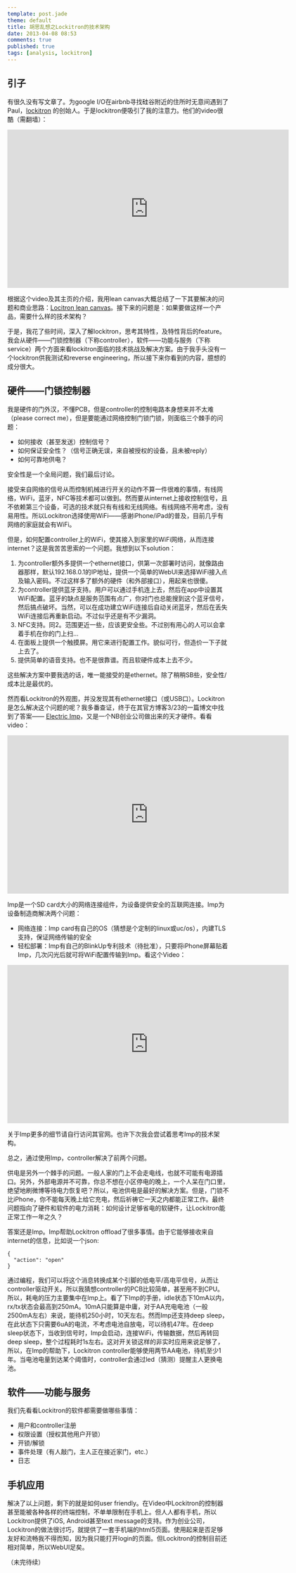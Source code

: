 ```yaml
---
template: post.jade
theme: default
title: 胡思乱想之Lockitron的技术架构
date: 2013-04-08 08:53
comments: true
published: true
tags: [analysis, lockitron]
---
```


## 引子

有很久没有写文章了。为google I/O在airbnb寻找硅谷附近的住所时无意间遇到了Paul，[lockitron](http://lockitron.com) 的创始人。于是lockitron便吸引了我的注意力。他们的video很酷（需翻墙）：

<iframe width="640" height="360" src="http://www.youtube.com/embed/D1L3o88GKew" frameborder="0" allowfullscreen></iframe>

根据这个video及其主页的介绍，我用lean canvas大概总结了一下其要解决的问题和商业思路：[Locitron lean canvas](/canvases/2013-04-10-lockitron-canvas.html)。接下来的问题是：如果要做这样一个产品，需要什么样的技术架构？

于是，我花了些时间，深入了解lockitron，思考其特性，及特性背后的feature。我会从硬件——门锁控制器（下称controller），软件——功能与服务（下称service）两个方面来看lockitron面临的技术挑战及解决方案。由于我手头没有一个lockitron供我测试和reverse engineering，所以接下来你看到的内容，臆想的成分很大。

<!--more-->

## 硬件——门锁控制器

我是硬件的门外汉，不懂PCB，但是controller的控制电路本身想来并不太难（please correct me），但是要能通过网络控制门锁门锁，则面临三个棘手的问题：

* 如何接收（甚至发送）控制信号？
* 如何保证安全性？（信号正确无误，来自被授权的设备，且未被reply）
* 如何可靠地供电？

安全性是一个全局问题，我们最后讨论。

接受来自网络的信号从而控制机械进行开关的动作不算一件很难的事情，有线网络，WiFi，蓝牙，NFC等技术都可以做到。然而要从internet上接收控制信号，且不依赖第三个设备，可选的技术就只有有线和无线网络。有线网络不用考虑，没有易用性。所以Lockitron选择使用WiFi——感谢iPhone/iPad的普及，目前几乎有网络的家庭就会有WiFi。

但是，如何配置controller上的WiFi，使其接入到家里的WiFi网络，从而连接internet？这是我苦苦思索的一个问题。我想到以下solution：

1. 为controller额外多提供一个ethernet接口，供第一次部署时访问，就像路由器那样，默认192.168.0.1的IP地址，提供一个简单的WebUI来选择WiFi接入点及输入密码。不过这样多了额外的硬件（和外部接口），用起来也很傻。
2. 为controller提供蓝牙支持。用户可以通过手机连上去，然后在app中设置其WiFi配置。蓝牙的缺点是服务范围有点广，你对门也总能搜到这个蓝牙信号，然后搞点破坏。当然，可以在成功建立WiFi连接后自动关闭蓝牙，然后在丢失WiFi连接后再重新启动。不过似乎还是有不少漏洞。
3. NFC支持。同2。范围更近一些，应该更安全些。不过别有用心的人可以会拿着手机在你的门上扫...
4. 在面板上提供一个触摸屏。用它来进行配置工作。貌似可行，但造价一下子就上去了。
5. 提供简单的语音支持。也不是很靠谱。而且软硬件成本上去不少。

这些解决方案中要我选的话，唯一能接受的是ethernet。除了稍稍SB些，安全性/成本比是最优的。

然而看Lockitron的外观图，并没发现其有ethernet接口（或USB口）。Lockitron是怎么解决这个问题的呢？我多番查证，终于在其官方博客3/23的一篇博文中找到了答案—— [Electric Imp](http://electricimp.com/)，又是一个NB创业公司做出来的天才硬件。看看video：

<iframe width="640" height="360" src="http://www.youtube.com/embed/ezFsOBQCcPU" frameborder="0" allowfullscreen></iframe>

Imp是一个SD card大小的网络连接组件，为设备提供安全的互联网连接。Imp为设备制造商解决两个问题：

* 网络连接：Imp card有自己的OS（猜想是个定制的linux或uc/os），内建TLS支持，保证网络传输的安全
* 轻松部署：Imp有自己的BlinkUp专利技术（待批准），只要将iPhone屏幕贴着Imp，几次闪光后就可将WiFi配置传输到Imp。看这个Video：

<iframe width="640" height="360" src="http://www.youtube.com/embed/sVWlQNzU4Ak" frameborder="0" allowfullscreen></iframe>

关于Imp更多的细节请自行访问其官网。也许下次我会尝试着思考Imp的技术架构。

总之，通过使用Imp，controller解决了前两个问题。

供电是另外一个棘手的问题。一般人家的门上不会走电线，也就不可能有电源插口。另外，外部电源并不可靠，你总不想在小区停电的晚上，一个人呆在门口里，绝望地刷微博等待电力恢复吧？所以，电池供电是最好的解决方案。但是，门锁不比iPhone，你不能每天晚上给它充电，然后祈祷它一天之内都能正常工作。最终问题指向了硬件和软件的电力消耗：如何设计足够省电的软硬件，让Lockitron能正常工作一年之久？

答案还是Imp。Imp帮助Lockitron offload了很多事情。由于它能够接收来自internet的信息，比如说一个json:

```
{
  "action": "open"
}
```

通过编程，我们可以将这个消息转换成某个引脚的低电平/高电平信号，从而让controller驱动开关。所以我猜想controller的PCB比较简单，甚至用不到CPU。所以，耗电的压力主要集中在Imp上。看了下Imp的手册，idle状态下10mA以内，rx/tx状态会最高到250mA。10mA只能算是中庸，对于AA充电电池（一般2500mA左右）来说，能待机250小时，10天左右。然而Imp还支持deep sleep，在此状态下只需要6uA的电流，不考虑电池自放电，可以待机47年。在deep sleep状态下，当收到信号时，Imp会启动，连接WiFi，传输数据，然后再转回deep sleep，整个过程耗时1s左右。这对开关锁这样的非实时应用来说足够了，所以，在Imp的帮助下，Lockitron controller能够使用两节AA电池，待机至少1年。当电池电量到达某个阈值时，controller会通过led（猜测）提醒主人更换电池。

## 软件——功能与服务

我们先看看Lockitron的软件都需要做哪些事情：

* 用户和controller注册
* 权限设置（授权其他用户开锁）
* 开锁/解锁
* 事件处理（有人敲门，主人正在接近家门，etc.）
* 日志



## 手机应用

解决了以上问题，剩下的就是如何user friendly。在Video中Lockitron的控制器甚至能被各种各样的终端控制，不单单限制在手机上。但人人都有手机，所以Lockitron提供了iOS, Android甚至text message的支持。作为创业公司，Lockitron的做法很讨巧，就提供了一套手机端的html5页面。使用起来是否足够友好和流畅我不得而知，因为我只能打开login的页面。但Lockitron的控制目前还相对简单，所以WebUI足矣。


（未完待续）



